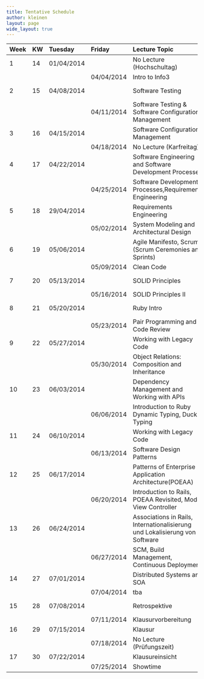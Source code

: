 ```yaml
---
title: Tentative Schedule
author: kleinen
layout: page
wide_layout: true
---
```

|Week|KW|Tuesday|Friday|Lecture Topic|Lab|Group|
|:------|:------|:------|:------|:------|:------|:------|
|1|14|01/04/2014||No Lecture (Hochschultag)||
||||04/04/2014|Intro to Info3||
|2|15|04/08/2014||Software Testing|1|1. Gruppe
||||04/11/2014|Software Testing & Software Configuration Management||
|3|16|04/15/2014||Software Configuration Management|1|2. Gruppe
||||04/18/2014|No Lecture (Karfreitag)||
|4|17|04/22/2014||Software Engineering and Software Development Processes|2|1. Gruppe
||||04/25/2014|Software Development Processes,Requirements Engineering||
|5|18|29/04/2014||Requirements Engineering|2|2. Gruppe
||||05/02/2014|System Modeling and Architectural Design||
|6|19|05/06/2014||Agile Manifesto, Scrum (Scrum Ceremonies and Sprints)|3|1. Gruppe
||||05/09/2014|Clean Code||
|7|20|05/13/2014||SOLID Principles|3|2. Gruppe
||||05/16/2014|SOLID Principles II||
|8|21|05/20/2014||Ruby Intro|4|1. Gruppe
||||05/23/2014|Pair Programming and Code Review||
|9|22|05/27/2014||Working with Legacy Code|4|2. Gruppe
||||05/30/2014|Object Relations: Composition and Inheritance||
|10|23|06/03/2014||Dependency Management and Working with APIs|5|1. Gruppe
||||06/06/2014|Introduction to Ruby Dynamic Typing, Duck Typing||
|11|24|06/10/2014||Working with Legacy Code|5|2. Gruppe
||||06/13/2014|Software Design Patterns||
|12|25|06/17/2014||Patterns of Enterprise Application Architecture(POEAA)|6|1. Gruppe
||||06/20/2014|Introduction to Rails, POEAA Revisited, Model View Controller||
|13|26|06/24/2014||Associations in Rails, Internationalisierung und Lokalisierung von Software|6|2. Gruppe
||||06/27/2014|SCM, Build Management, Continuous Deployment||
|14|27|07/01/2014||Distributed Systems and SOA|7|1. Gruppe
||||07/04/2014|tba||
|15|28|07/08/2014||Retrospektive|7|2. Gruppe
||||07/11/2014|Klausurvorbereitung||
|16|29|07/15/2014||Klausur||
||||07/18/2014|No Lecture (Prüfungszeit)||
|17|30|07/22/2014||Klausureinsicht||
||||07/25/2014|Showtime||
